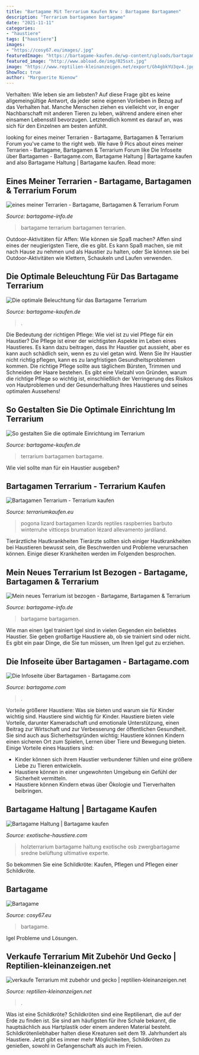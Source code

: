 ```yaml
---
title: "Bartagame Mit Terrarium Kaufen Nrw : Bartagame Bartagamen"
description: "Terrarium bartagamen bartagame"
date: "2021-11-11"
categories:
- "haustiere"
tags: ["haustiere"]
images:
- "https://cosy67.eu/images/.jpg"
featuredImage: "https://bartagame-kaufen.de/wp-content/uploads/bartagamen-terrarium-einrichtung.jpg"
featured_image: "http://www.abload.de/img/025sxt.jpg"
image: "https://www.reptilien-kleinanzeigen.net/export/Gh4gbkYU3qv4.jpg"
ShowToc: true
author: "Marguerite Nienow"
---
```



Verhalten: Wie leben sie am liebsten?
Auf diese Frage gibt es keine allgemeingültige Antwort, da jeder seine eigenen Vorlieben in Bezug auf das Verhalten hat. Manche Menschen ziehen es vielleicht vor, in enger Nachbarschaft mit anderen Tieren zu leben, während andere einen eher einsamen Lebensstil bevorzugen. Letztendlich kommt es darauf an, was sich für den Einzelnen am besten anfühlt.

	

		
looking for eines meiner Terrarien - Bartagame, Bartagamen &amp; Terrarium Forum you've came to the right web. We have 9 Pics about eines meiner Terrarien - Bartagame, Bartagamen &amp; Terrarium Forum like Die Infoseite über Bartagamen - Bartagame.com, Bartagame Haltung | Bartagame kaufen and also Bartagame Haltung | Bartagame kaufen. Read more:
		
    
## Eines Meiner Terrarien - Bartagame, Bartagamen &amp; Terrarium Forum

<img loading=lazy src="http://up.picr.de/5528322.jpg" onerror="this.onerror=null;this.src='https://tse3.mm.bing.net/th?id=OIP.X7pPXP-1Jqnmu8uQ_DxAOgHaE8&amp;pid=15.1';" alt="eines meiner Terrarien - Bartagame, Bartagamen &amp; Terrarium Forum">

_Source: bartagame-info.de_

>bartagame terrarium bartagamen terrarien. 

	

Outdoor-Aktivitäten für Affen: Wie können sie Spaß machen?
Affen sind eines der neugierigsten Tiere, die es gibt. Es kann Spaß machen, sie mit nach Hause zu nehmen und als Haustier zu halten, oder Sie können sie bei Outdoor-Aktivitäten wie Klettern, Schaukeln und Laufen verwenden.

    
## Die Optimale Beleuchtung Für Das Bartagame Terrarium

<img loading=lazy src="https://bartagame-kaufen.de/wp-content/uploads/thermometer-terrarium-225x300.jpg" onerror="this.onerror=null;this.src='https://tse1.mm.bing.net/th?id=OIP.QC4B6uy0HMeWDU_6YQwJ_wAAAA&amp;pid=15.1';" alt="Die optimale Beleuchtung für das Bartagame Terrarium">

_Source: bartagame-kaufen.de_

>. 

	

Die Bedeutung der richtigen Pflege: Wie viel ist zu viel Pflege für ein Haustier?
Die Pflege ist einer der wichtigsten Aspekte im Leben eines Haustieres. Es kann dazu beitragen, dass Ihr Haustier gut aussieht, aber es kann auch schädlich sein, wenn es zu viel getan wird. Wenn Sie Ihr Haustier nicht richtig pflegen, kann es zu langfristigen Gesundheitsproblemen kommen. Die richtige Pflege sollte aus täglichem Bürsten, Trimmen und Schneiden der Haare bestehen. Es gibt eine Vielzahl von Gründen, warum die richtige Pflege so wichtig ist, einschließlich der Verringerung des Risikos von Hautproblemen und der Gesunderhaltung Ihres Haustieres und seines optimalen Aussehens!

    
## So Gestalten Sie Die Optimale Einrichtung Im Terrarium

<img loading=lazy src="https://bartagame-kaufen.de/wp-content/uploads/bartagamen-terrarium-einrichtung.jpg" onerror="this.onerror=null;this.src='https://tse2.mm.bing.net/th?id=OIP.KZ9IyaxRd4BpLDc_Apga-wHaJQ&amp;pid=15.1';" alt="So gestalten Sie die optimale Einrichtung im Terrarium">

_Source: bartagame-kaufen.de_

>terrarium bartagamen bartagame. 

	

Wie viel sollte man für ein Haustier ausgeben?

    
## Bartagamen Terrarium - Terrarium Kaufen

<img loading=lazy src="http://terrariumkaufen.eu/wp-content/uploads/2016/04/bearded-dragon-822783_1280-1024x731.jpg" onerror="this.onerror=null;this.src='https://tse4.mm.bing.net/th?id=OIP.wbQC7h-eIdx_CJTYx3BTQAHaFS&amp;pid=15.1';" alt="Bartagamen Terrarium - Terrarium kaufen">

_Source: terrariumkaufen.eu_

>pogona lizard bartagamen lizards reptiles raspberries barbuto winterruhe vitticeps brumation lézard allevamento jardiland. 

	

Tierärztliche Hautkrankheiten
Tierärzte sollten sich einiger Hautkrankheiten bei Haustieren bewusst sein, die Beschwerden und Probleme verursachen können. Einige dieser Krankheiten werden im Folgenden besprochen.

    
## Mein Neues Terrarium Ist Bezogen - Bartagame, Bartagamen &amp; Terrarium

<img loading=lazy src="http://www.abload.de/img/025sxt.jpg" onerror="this.onerror=null;this.src='https://tse4.mm.bing.net/th?id=OIP.2Ph3kjKZ2OoW5-lbHUGLfwHaD3&amp;pid=15.1';" alt="Mein neues Terrarium ist bezogen - Bartagame, Bartagamen &amp; Terrarium">

_Source: bartagame-info.de_

>bartagame bartagamen. 

	

Wie man einen Igel trainiert
Igel sind in vielen Gegenden ein beliebtes Haustier. Sie geben großartige Haustiere ab, ob sie trainiert sind oder nicht. Es gibt ein paar Dinge, die Sie tun müssen, um Ihren Igel gut zu erziehen.

    
## Die Infoseite über Bartagamen - Bartagame.com

<img loading=lazy src="http://www.bartagame.com/_img/terrarium_teaser.jpg" onerror="this.onerror=null;this.src='https://tse3.mm.bing.net/th?id=OIP.rmRh_r94bqXb7k7FXIP8_wHaE3&amp;pid=15.1';" alt="Die Infoseite über Bartagamen - Bartagame.com">

_Source: bartagame.com_

>. 

	

Vorteile größerer Haustiere: Was sie bieten und warum sie für Kinder wichtig sind.
Haustiere sind wichtig für Kinder. Haustiere bieten viele Vorteile, darunter Kameradschaft und emotionale Unterstützung, einen Beitrag zur Wirtschaft und zur Verbesserung der öffentlichen Gesundheit. Sie sind auch aus Sicherheitsgründen wichtig: Haustiere können Kindern einen sicheren Ort zum Spielen, Lernen über Tiere und Bewegung bieten. Einige Vorteile eines Haustiers sind:
- Kinder können sich ihrem Haustier verbundener fühlen und eine größere Liebe zu Tieren entwickeln.
- Haustiere können in einer ungewohnten Umgebung ein Gefühl der Sicherheit vermitteln.
- Haustiere können Kindern etwas über Ökologie und Tierverhalten beibringen.

    
## Bartagame Haltung | Bartagame Kaufen

<img loading=lazy src="https://exotische-haustiere.com/wp-content/uploads/2019/01/Terrarium-bartagame-390x275.jpg" onerror="this.onerror=null;this.src='https://tse4.mm.bing.net/th?id=OIP.CQQ2iEOlkwwYNnj-tw7arAAAAA&amp;pid=15.1';" alt="Bartagame Haltung | Bartagame kaufen">

_Source: exotische-haustiere.com_

>holzterrarium bartagame haltung exotische osb zwergbartagame sredne belüftung ultimative experte. 

	

So bekommen Sie eine Schildkröte: Kaufen, Pflegen und Pflegen einer Schildkröte.

    
## Bartagame

<img loading=lazy src="https://cosy67.eu/images/.jpg" onerror="this.onerror=null;this.src='https://tse3.mm.bing.net/th?id=OIP.unyJ76mgWdYqYqYO7Y30MwHaG4&amp;pid=15.1';" alt="Bartagame">

_Source: cosy67.eu_

>bartagame. 

	

Igel Probleme und Lösungen.

    
## Verkaufe Terrarium Mit Zubehör Und Gecko | Reptilien-kleinanzeigen.net

<img loading=lazy src="https://www.reptilien-kleinanzeigen.net/export/Gh4gbkYU3qv4.jpg" onerror="this.onerror=null;this.src='https://tse1.mm.bing.net/th?id=OIP.YvzD0XNdoGOHHgA8Vejt7gHaFj&amp;pid=15.1';" alt="verkaufe Terrarium mit zubehör und gecko | reptilien-kleinanzeigen.net">

_Source: reptilien-kleinanzeigen.net_

>. 

	

Was ist eine Schildkröte?
Schildkröten sind eine Reptilienart, die auf der Erde zu finden ist. Sie sind am häufigsten für ihre Schale bekannt, die hauptsächlich aus Hartplastik oder einem anderen Material besteht. Schildkrötenliebhaber halten diese Kreaturen seit dem 19. Jahrhundert als Haustiere. Jetzt gibt es immer mehr Möglichkeiten, Schildkröten zu genießen, sowohl in Gefangenschaft als auch im Freien.

